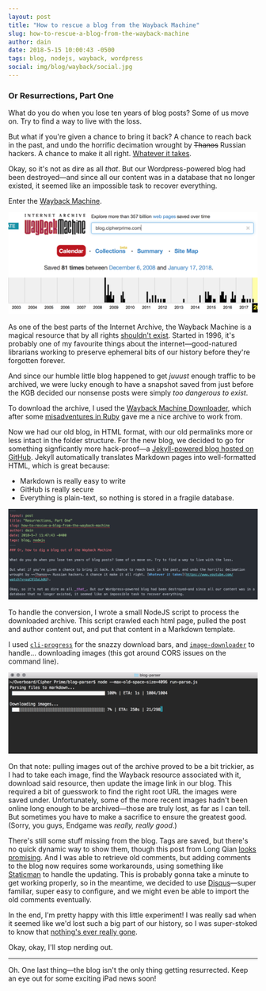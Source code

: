 ```yaml
---
layout: post
title: "How to rescue a blog from the Wayback Machine"
slug: how-to-rescue-a-blog-from-the-wayback-machine
author: dain
date: 2018-5-15 10:00:43 -0500
tags: blog, nodejs, wayback, wordpress
social: img/blog/wayback/social.jpg
---
```

### Or Resurrections, Part One

What do you do when you lose ten years of blog posts? Some of us move on. Try to find a way to live with the loss.

But what if you're given a chance to bring it back? A chance to reach back in the past, and undo the horrific decimation wrought by ~~Thanos~~ Russian hackers. A chance to make it all right. [Whatever it takes](https://www.youtube.com/watch?v=sqC9lOzLk0U).

Okay, so it's not as dire as all _that_. But our Wordpress-powered blog had been destroyed—and since all our content was in a database that no longer existed, it seemed like an impossible task to recover everything.

Enter the [Wayback Machine](https://archive.org).

![Wayback Archive](/img/blog/wayback/wayback-archive.png)

As one of the best parts of the Internet Archive, the Wayback Machine is a magical resource that by all rights [shouldn't exist](https://www.xkcd.com/2102/). Started in 1996, it's probably one of my favourite things about the internet—good-natured librarians working to preserve ephemeral bits of our history before they're forgotten forever.

And since our humble little blog happened to get _juuust_ enough traffic to be archived, we were lucky enough to have a snapshot saved from just before the KGB decided our nonsense posts were simply _too dangerous to exist_.

To download the archive, I used the [Wayback Machine Downloader](https://github.com/hartator/wayback-machine-downloader), which after some [misadventures in Ruby](http://misheska.com/blog/2013/06/15/using-rbenv-to-manage-multiple-versions-of-ruby/) gave me a nice archive to work from.

Now we had our old blog, in HTML format, with our old permalinks more or less intact in the folder structure. For the new blog, we decided to go for something signficantly more hack-proof—a [Jekyll-powered blog hosted on GitHub](http://jekyll.org). Jekyll automatically translates Markdown pages into well-formatted HTML, which is great because:

* Markdown is really easy to write
* GitHub is really secure
* Everything is plain-text, so nothing is stored in a fragile database.

![Wayback Command Line](/img/blog/wayback/wayback-markdown.png)

To handle the conversion, I wrote a small NodeJS script to process the downloaded archive. This script crawled each html page, pulled the post and author content out, and put that content in a Markdown template.

I used [`cli-progress`](https://www.npmjs.com/package/cli-progress) for the snazzy download bars, and [`image-downloader`](https://www.npmjs.com/package/image-downloader) to handle... downloading images (this got around CORS issues on the command line).

![Wayback Command Line](/img/blog/wayback/wayback-cmd-line.png)

On that note: pulling images out of the archive proved to be a bit trickier, as I had to take each image, find the Wayback resource associated with it, download said resource, then update the image link in our blog. This required a bit of guesswork to find the right root URL the images were saved under. Unfortunately, some of the more recent images hadn't been online long enough to be archived—those are truly lost, as far as I can tell. But sometimes you have to make a sacrifice to ensure the greatest good. (Sorry, you guys, Endgame was _really, really good_.)

There's still some stuff missing from the blog. Tags are saved, but there's no quick dynamic way to show them, though this post from Long Qian [looks promising](http://longqian.me/2017/02/09/github-jekyll-tag/). And I was able to retrieve old comments, but adding comments to the blog now requires some workarounds, using something like [Staticman](https://staticman.net) to handle the updating. This is probably gonna take a minute to get working properly, so in the meantime, we decided to use [Disqus](www.disqus.com)—super familiar, super easy to configure, and we might even be able to import the old comments eventually.

In the end, I'm pretty happy with this little experiment! I was really sad when it seemed like we'd lost such a big part of our history, so I was super-stoked to know that [nothing's ever really gone](https://www.youtube.com/watch?v=vNCKRQn_6oA).

Okay, okay, I'll stop nerding out.

---

Oh. One last thing—the blog isn't the only thing getting resurrected. Keep an eye out for some exciting iPad news soon!
